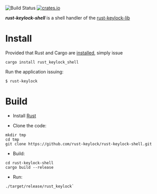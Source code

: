 ![Build Status](https://travis-ci.org/rust-keylock/rust-keylock-shell.svg?branch=master)
[![crates.io](https://img.shields.io/crates/v/rust_keylock_shell.svg)](https://crates.io/crates/rust_keylock_shell)

___rust-keylock-shell___ is a shell handler of the [rust-keylock-lib](https://github.com/rust-keylock/rust-keylock-lib)

# Install

Provided that Rust and Cargo are [installed](https://rustup.rs/), simply issue

```shell
cargo install rust_keylock_shell
```

Run the application issuing:

`$ rust-keylock`


# Build

* Install [Rust](https://rustup.rs/)

* Clone the code:
 ```shell
 mkdir tmp
 cd tmp
 git clone https://github.com/rust-keylock/rust-keylock-shell.git
 
 ```

* Build:

 ```shell
 cd rust-keylock-shell
 cargo build --release
 ```
 
* Run:

 ```shell
 ./target/release/rust_keylock`
 ```